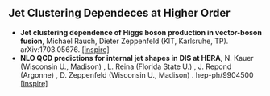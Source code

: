 ## Jet Clustering Dependeces at Higher Order

* **Jet clustering dependence of Higgs boson production in vector-boson fusion**, Michael Rauch, Dieter Zeppenfeld (KIT, Karlsruhe, TP).  arXiv:1703.05676.
[[inspire]](http://inspirehep.net/record/1517797)
* **NLO QCD predictions for internal jet shapes in DIS at HERA**,
N. Kauer (Wisconsin U., Madison) , L. Reina (Florida State U.) , J. Repond (Argonne) , D. Zeppenfeld (Wisconsin U., Madison) .
hep-ph/9904500 [[inspire]](http://inspirehep.net/record/499159)
